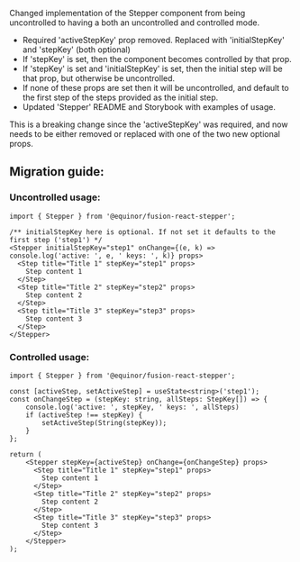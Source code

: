 ﻿---
'@equinor/fusion-react-stepper': major
'@equinor/fusion-react-components-stories': patch
---

Changed implementation of the Stepper component from being uncontrolled to having a both an uncontrolled and controlled mode.

- Required 'activeStepKey' prop removed. Replaced with 'initialStepKey' and 'stepKey' (both optional)
- If 'stepKey' is set, then the component becomes controlled by that prop.
- If 'stepKey' is set and 'initialStepKey' is set, then the initial step will be that prop, but otherwise be uncontrolled.
- If none of these props are set then it will be uncontrolled, and default to the first step of the steps provided as the initial step.
- Updated 'Stepper' README and Storybook with examples of usage.

This is a breaking change since the 'activeStepKey' was required, and now needs to be either removed or replaced with one of the two new optional props.

## Migration guide:

### Uncontrolled usage:
```tsx
import { Stepper } from '@equinor/fusion-react-stepper';

/** initialStepKey here is optional. If not set it defaults to the first step ('step1') */
<Stepper initialStepKey="step1" onChange={(e, k) => console.log('active: ', e, ' keys: ', k)} props>
  <Step title="Title 1" stepKey="step1" props>
    Step content 1
  </Step>
  <Step title="Title 2" stepKey="step2" props>
    Step content 2
  </Step>
  <Step title="Title 3" stepKey="step3" props>
    Step content 3
  </Step>
</Stepper>
```

### Controlled usage:
```tsx
import { Stepper } from '@equinor/fusion-react-stepper';

const [activeStep, setActiveStep] = useState<string>('step1');
const onChangeStep = (stepKey: string, allSteps: StepKey[]) => {
    console.log('active: ', stepKey, ' keys: ', allSteps)
    if (activeStep !== stepKey) {
        setActiveStep(String(stepKey));
    }
};

return (
    <Stepper stepKey={activeStep} onChange={onChangeStep} props>
      <Step title="Title 1" stepKey="step1" props>
        Step content 1
      </Step>
      <Step title="Title 2" stepKey="step2" props>
        Step content 2
      </Step>
      <Step title="Title 3" stepKey="step3" props>
        Step content 3
      </Step>
    </Stepper>
);
```
